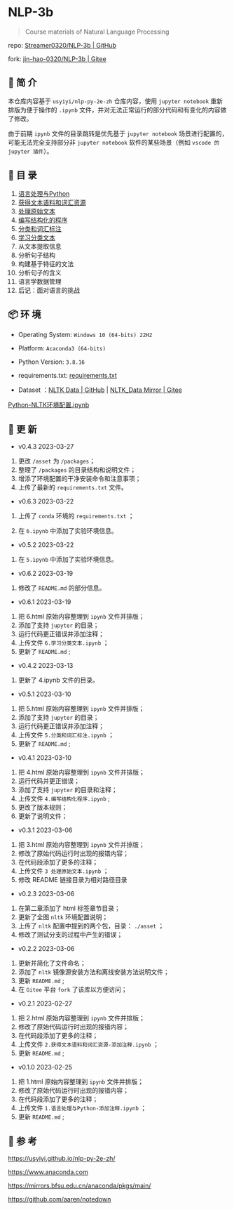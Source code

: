 # NLP-3b

>  Course materials of Natural Language Processing

repo: [Streamer0320/NLP-3b | GitHub](https://github.com/Streamer0320/NLP-3b/)

fork: [jin-hao-0320/NLP-3b | Gitee](https://gitee.com/jin-hao-0320/NLP-3b)



## 🔎 简 介

本仓库内容基于 `usyiyi/nlp-py-2e-zh` 仓库内容，使用 `jupyter notebook` 重新排版为便于操作的 `.ipynb` 文件，并对无法正常运行的部分代码和有变化的内容做了修改。

由于前期 `ipynb` 文件的目录跳转是优先基于 `jupyter notebook` 场景进行配置的，可能无法完全支持部分非 `jupyter notebook` 软件的某些场景（例如 `vscode 的 jupyter 插件`）。

## 📃 目 录

1. [语言处理与Python](./1.语言处理与Python.ipynb)
2. [获得文本语料和词汇资源](./2.获得文本语料和词汇资源.ipynb)
3. [处理原始文本](./3.处理原始文本.ipynb)
4. [编写结构化的程序](./4.编写结构化程序.ipynb)
5. [分类和词汇标注](./5.分类和词汇标注.ipynb)
6. [学习分类文本](./6.学习分类文本.ipynb)
7. 从文本提取信息
8. 分析句子结构
9. 构建基于特征的文法
10. 分析句子的含义
11. 语言学数据管理
12. 后记︰面对语言的挑战



## 📦 环 境

- Operating System: `Windows 10 (64-bits) 22H2` 
- Platform: `Acaconda3 (64-bits)` 
- Python Version: `3.8.16` 
- requirements.txt: [requirements.txt](./requirements.txt) 

- Dataset ：[NLTK Data | GitHub](https://github.com/nltk/nltk_data) | [NLTK_Data Mirror | Gitee](https://gitee.com/lanyan324/nltk_data)  

[Python-NLTK环境配置.ipynb](./NLTK环境配置.ipynb)



## 🔧 更 新

- v0.4.3	2023-03-27

1. 更改 `/asset` 为 `/packages`；
2. 整理了 `/packages` 的目录结构和说明文件；
3. 增添了环境配置的干净安装命令和注意事项；
4. 上传了最新的 `requirements.txt` 文件。




- v0.6.3	2023-03-22

1. 上传了 `conda` 环境的 `requirements.txt` ；

2. 在 `6.ipynb` 中添加了实验环境信息。



- v0.5.2    2023-03-22

1. 在 `5.ipynb` 中添加了实验环境信息。 



- v0.6.2	2023-03-19

1. 修改了 `README.md` 的部分信息。



- v0.6.1	2023-03-19

1. 把 6.html 原始内容整理到 `ipynb` 文件并排版；
2. 添加了支持 `jupyter` 的目录；
3. 运行代码更正错误并添加注释；
4. 上传文件 `6.学习分类文本.ipynb` ；
5. 更新了 `README.md` ;



- v0.4.2	2023-03-13

1. 更新了 4.ipynb 文件的目录。



- v0.5.1	2023-03-10

1. 把 5.html 原始内容整理到 `ipynb` 文件并排版；
2. 添加了支持 `jupyter` 的目录；
3. 运行代码更正错误并添加注释；
4. 上传文件 `5.分类和词汇标注.ipynb` ；
5. 更新了 `README.md` ;



- v0.4.1	2023-03-10

1. 把 4.html 原始内容整理到 `ipynb` 文件并排版；
1. 运行代码并更正错误；
1. 添加了支持 `jupyter` 的目录和注释；
1. 上传文件 `4.编写结构化程序.ipynb` ;
1. 更改了版本规则；
1. 更新了说明文件；



- v0.3.1	2023-03-06

1. 把 3.html 原始内容整理到 `ipynb` 文件并排版；
2. 修改了原始代码运行时出现的报错内容；
3. 在代码段添加了更多的注释；
4. 上传文件 `3 处理原始文本.ipynb` ；
5. 修改 README 链接目录为相对路径目录



- v0.2.3	2023-03-06

1. 在第二章添加了 html 标签章节目录；
1. 更新了全图 `nltk` 环境配置说明；
1. 上传了 `nltk` 配置中提到的两个包，目录： `./asset` ；
1. 修改了测试分支的过程中产生的错误；



- v0.2.2	2023-03-06

1. 更新并简化了文件命名；
2. 添加了 `nltk` 镜像源安装方法和离线安装方法说明文件；
5. 更新 `README.md` ;
6. 在 `Gitee` 平台 `fork` 了该库以方便访问；



- v0.2.1	2023-02-27

1. 把 2.html 原始内容整理到 `ipynb` 文件并排版；
2. 修改了原始代码运行时出现的报错内容；
3. 在代码段添加了更多的注释；
4. 上传文件 `2.获得文本语料和词汇资源-添加注释.ipynb` ；
5. 更新 `README.md` ;



- v0.1.0	2023-02-25

1. 把 1.html 原始内容整理到 `ipynb` 文件并排版；
2. 修改了原始代码运行时出现的报错内容；
3. 在代码段添加了更多的注释；
4. 上传文件 `1.语言处理与Python-添加注释.ipynb` ；
5. 更新 `README.md` ;



## 🔗 参 考

https://usyiyi.github.io/nlp-py-2e-zh/

https://www.anaconda.com

https://mirrors.bfsu.edu.cn/anaconda/pkgs/main/

https://github.com/aaren/notedown
